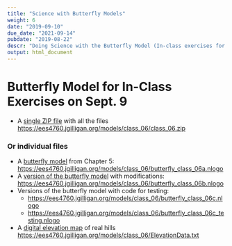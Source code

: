 ```yaml
---
title: "Science with Butterfly Models"
weight: 6
date: "2019-09-10"
due_date: "2021-09-14"
pubdate: "2019-08-22"
descr: "Doing Science with the Butterfly Model (In-class exercises for Sept. 9)"
output: html_document
---
```

# Butterfly Model for In-Class Exercises on Sept. 9
 
* A [single ZIP file](/models/class_06/class_06.zip) with all the files
  <https://ees4760.jgilligan.org/models/class_06/class_06.zip>
  
### Or individual files

* A [butterfly model](/models/class_06/butterfly_class_06a.nlogo) 
  from Chapter 5:<br/>
  <https://ees4760.jgilligan.org/models/class_06/butterfly_class_06a.nlogo>
* A [version of the butterfly model](/models/class_06/butterfly_class_06b.nlogo) 
  with modifications:<br/>
  <https://ees4760.jgilligan.org/models/class_06/butterfly_class_06b.nlogo>
* Versions of the butterfly model with code for testing:<br/>
  * <https://ees4760.jgilligan.org/models/class_06/butterfly_class_06c.nlogo>
  * <https://ees4760.jgilligan.org/models/class_06/butterfly_class_06c_testing.nlogo> 
* A [digital elevation map](/models/class_06/ElevationData.txt) of real hills<br/>
  <https://ees4760.jgilligan.org/models/class_06/ElevationData.txt>

